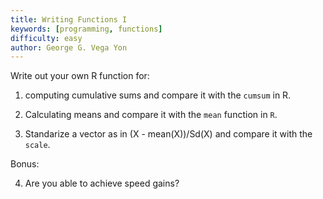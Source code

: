 ```yaml
---
title: Writing Functions I
keywords: [programming, functions]
difficulty: easy
author: George G. Vega Yon
---
```


Write out your own R function for:

1.  computing cumulative sums and compare it with
the `cumsum` in R.

2.  Calculating means and compare it with the `mean` function in `R`.

3.  Standarize a vector as in (X - mean(X))/Sd(X) and compare it with the `scale`.

Bonus:

4.  Are you able to achieve speed gains?